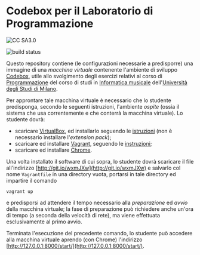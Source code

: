 Codebox per il Laboratorio di Programmazione
============================================

![CC SA3.0](http://i.creativecommons.org/l/by-sa/3.0/88x31.png)

![build status](https://travis-ci.org/mapio/codebox4im.svg?branch=master)

Questo repository contiene (le configurazioni necessarie a predisporre) una
immagine di una *macchina virtuale* contenente l'ambiente di sviluppo
[Codebox](https://www.codebox.io/), utile allo svolgimento degli esercizi
relativi al corso di [Programmazione](http://boldi.di.unimi.it/Corsi/Mus2014/)
del corso di studi in [Informatica
musicale](http://www.ccdinf.unimi.it/it/corsiDiStudio/2015/F3Xof2/)
dell'[Università degli Studi di Milano](http://www.unimi.it/).

Per approntare tale macchina virtuale è necessario che lo studente
predisponga, secondo le seguenti istruzioni, l'ambiente *ospite* (ossia il
sistema che usa correntemente e che conterrà la macchina virtuale). Lo
studente dovrà:

* scaricare [VirtualBox](https://www.virtualbox.org/), ed installarlo seguendo le [istruzioni](https://www.virtualbox.org/manual/ch02.html) (non è necessario installare l'*extension pack*);
* scaricare ed installare [Vagrant](http://www.vagrantup.com/), seguendo le [instruzioni](http://docs.vagrantup.com/v2/installation/index.html);
* scaricare ed installare [Chrome](https://www.google.com/chrome/).

Una volta installato il software di cui sopra, lo studente dovrà scaricare il
file all'indirizzo [http://git.io/wxmJXw](http://git.io/wxmJXw) e salvarlo col
nome `Vagrantfile` in una directory vuota, portarsi in tale directory ed
impartire il comando

	vagrant up

e predisporsi ad attendere il tempo necessario alla *preparazione* ed *avvio*
della macchina virtuale; la fase di preparazione può richiedere anche un'ora
di tempo (a seconda della velocità di rete), ma viene effettuata
esclusivamente al primo avvio.

Terminata l'esecuzione del precedente comando, lo studente può accedere alla
macchina virtuale aprendo (con Chrome) l'indirizzo
[http://127.0.0.1:8000/start/](http://127.0.0.1:8000/start/).
